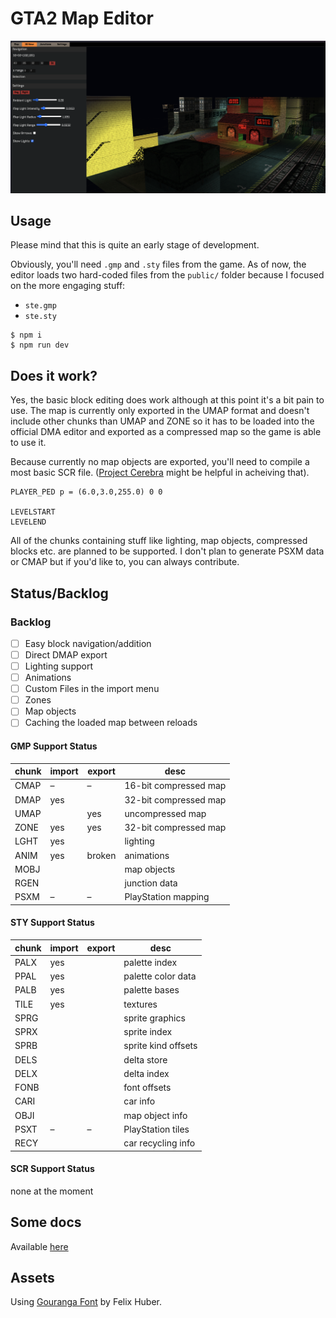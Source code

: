 # GTA2 Map Editor

![](editor.png)

## Usage

Please mind that this is quite an early stage of development.

Obviously, you'll need `.gmp` and `.sty` files from the game. As of now, the
editor loads two hard-coded files from the `public/` folder because I focused
on the more engaging stuff:

- `ste.gmp`
- `ste.sty`

```shell
$ npm i
$ npm run dev
```

## Does it work?

Yes, the basic block editing does work although at this point it's a bit pain to
use. The map is currently only exported in the UMAP format and doesn't include
other chunks than UMAP and ZONE so it has to be loaded into the official DMA
editor and exported as a compressed map so the game is able to use it.

Because currently no map objects are exported, you'll need to compile a most
basic SCR file. ([Project Cerebra](https://projectcerbera.com/gta/2/) might
be helpful in acheiving that).

```
PLAYER_PED p = (6.0,3.0,255.0) 0 0

LEVELSTART
LEVELEND
```

All of the chunks containing stuff like lighting, map objects, compressed blocks
etc. are planned to be supported. I don't plan to generate PSXM data or CMAP
but if you'd like to, you can always contribute.

## Status/Backlog

### Backlog

- [ ] Easy block navigation/addition
- [ ] Direct DMAP export
- [ ] Lighting support
- [ ] Animations
- [ ] Custom Files in the import menu
- [ ] Zones
- [ ] Map objects
- [ ] Caching the loaded map between reloads

#### GMP Support Status

| chunk | import | export | desc                  |
| ----- | ------ | ------ | --------------------- |
| CMAP  | –      | –      | 16-bit compressed map |
| DMAP  | yes    |        | 32-bit compressed map |
| UMAP  |        | yes    | uncompressed map      |
| ZONE  | yes    | yes    | 32-bit compressed map |
| LGHT  | yes    |        | lighting              |
| ANIM  | yes    | broken | animations            |
| MOBJ  |        |        | map objects           |
| RGEN  |        |        | junction data         |
| PSXM  | –      | –      | PlayStation mapping   |

#### STY Support Status

| chunk | import | export | desc                |
| ----- | ------ | ------ | ------------------- |
| PALX  | yes    |        | palette index       |
| PPAL  | yes    |        | palette color data  |
| PALB  | yes    |        | palette bases       |
| TILE  | yes    |        | textures            |
| SPRG  |        |        | sprite graphics     |
| SPRX  |        |        | sprite index        |
| SPRB  |        |        | sprite kind offsets |
| DELS  |        |        | delta store         |
| DELX  |        |        | delta index         |
| FONB  |        |        | font offsets        |
| CARI  |        |        | car info            |
| OBJI  |        |        | map object info     |
| PSXT  | –      | –      | PlayStation tiles   |
| RECY  |        |        | car recycling info  |

#### SCR Support Status

none at the moment

## Some docs

Available [here](docs/index.md)

## Assets

Using [Gouranga Font](https://www.behance.net/gallery/83927231/Gouranga-Font-PixelArt)
by Felix Huber.
